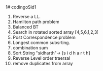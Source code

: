 1# codingoSid1

1) Reverse a LL.
2) Hamilton path problem
3) Balanced BT
4) Search in rotated sorted array [4,5,6,1,2,3]
5) Post Correspondence problem
6) Longest common subsrting.
7) combination sum
8) Sort String "sidharth"-> [s i d h a r t h]
9) Reverse Level order traersal
10) remove duplicates from array
